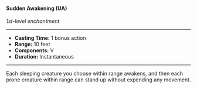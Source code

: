 #### Sudden Awakening (UA)
*1st-level enchantment*
___
- **Casting Time:** 1 bonus action
- **Range:** 10 feet
- **Components:** V
- **Duration:** Instantaneous
___
Each sleeping creature you choose within range awakens, and then each prone creature within range can stand up without expending any movement.